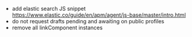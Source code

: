 - add elastic search JS snippet https://www.elastic.co/guide/en/apm/agent/js-base/master/intro.html
- do not request drafts pending and awaiting on public profiles
- remove all linkComponent instances